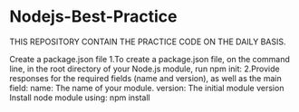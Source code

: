 # Nodejs-Best-Practice
THIS REPOSITORY CONTAIN THE PRACTICE CODE ON THE DAILY BASIS. 

Create a package.json file
1.To create a package.json file, on the command line, in the root directory of your Node.js module, run npm init:
2.Provide responses for the required fields (name and version), as well as the main field:
name: The name of your module.
version: The initial module version
Install node module using:
npm install <your-module-name>

